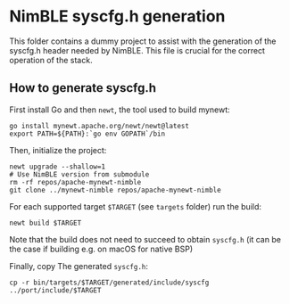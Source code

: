 # NimBLE syscfg.h generation

This folder contains a dummy project to assist with the generation of the
syscfg.h header needed by NimBLE. This file is crucial for the correct
operation of the stack.

## How to generate syscfg.h

First install Go and then `newt`, the tool used to build mynewt:

```shell
go install mynewt.apache.org/newt/newt@latest
export PATH=${PATH}:`go env GOPATH`/bin
```

Then, initialize the project:

```shell
newt upgrade --shallow=1
# Use NimBLE version from submodule
rm -rf repos/apache-mynewt-nimble
git clone ../mynewt-nimble repos/apache-mynewt-nimble
```

For each supported target `$TARGET` (see `targets` folder) run the build:

```shell
newt build $TARGET
```

Note that the build does not need to succeed to obtain `syscfg.h` (it can be
the case if building e.g. on macOS for native BSP)

Finally, copy The generated `syscfg.h`:

```shell
cp -r bin/targets/$TARGET/generated/include/syscfg ../port/include/$TARGET
```
